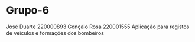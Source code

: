 # Grupo-6
José Duarte 220000893
Gonçalo Rosa 220001555
Aplicação para registos de veiculos e formações dos bombeiros 


